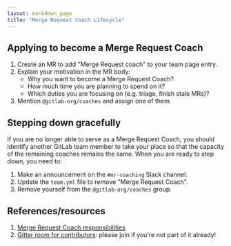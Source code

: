 ```yaml
---
layout: markdown_page
title: "Merge Request Coach Lifecycle"
---
```


## Applying to become a Merge Request Coach

1. Create an MR to add "Merge Request coach" to your team page entry.
1. Explain your motivation in the MR body:
   * Why you want to become a Merge Request Coach?
   * How much time you are planning to spend on it?
   * Which duties you are focusing on (e.g. triage, finish stale MRs)?
1. Mention `@gitlab-org/coaches` and assign one of them.

## Stepping down gracefully

If you are no longer able to serve as a Merge Request Coach, you should identify another GitLab team member to take your place so that the capacity of the remaining coaches remains the same. When you are ready to step down, you need to: 

1.  Make an announcement on the `#mr-coaching` Slack channel. 
1.  Update the `team.yml` file to remove "Merge Request Coach". 
1.  Remove yourself from the `@gitlab-org/coaches` group.  

## References/resources

1.  [Merge Request Coach responsibilities](/job-families/expert/merge-request-coach/)
1.  [Gitter room for contributors](https://gitter.im/gitlabhq/contributors): please join if you're not part of it already!
